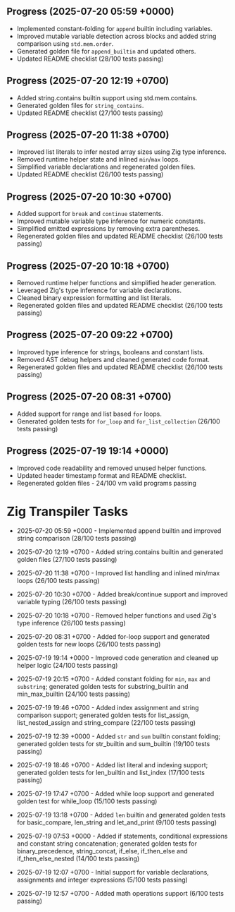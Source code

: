 ## Progress (2025-07-20 05:59 +0000)
- Implemented constant-folding for `append` builtin including variables.
- Improved mutable variable detection across blocks and added string comparison using `std.mem.order`.
- Generated golden file for `append_builtin` and updated others.
- Updated README checklist (28/100 tests passing)

## Progress (2025-07-20 12:19 +0700)
- Added string.contains builtin support using std.mem.contains.
- Generated golden files for `string_contains`.
- Updated README checklist (27/100 tests passing)

## Progress (2025-07-20 11:38 +0700)
- Improved list literals to infer nested array sizes using Zig type inference.
- Removed runtime helper state and inlined `min`/`max` loops.
- Simplified variable declarations and regenerated golden files.
- Updated README checklist (26/100 tests passing)

## Progress (2025-07-20 10:30 +0700)
- Added support for `break` and `continue` statements.
- Improved mutable variable type inference for numeric constants.
- Simplified emitted expressions by removing extra parentheses.
- Regenerated golden files and updated README checklist (26/100 tests passing)

## Progress (2025-07-20 10:18 +0700)
- Removed runtime helper functions and simplified header generation.
- Leveraged Zig's type inference for variable declarations.
- Cleaned binary expression formatting and list literals.
- Regenerated golden files and updated README checklist (26/100 tests passing)

## Progress (2025-07-20 09:22 +0700)
- Improved type inference for strings, booleans and constant lists.
- Removed AST debug helpers and cleaned generated code format.
- Regenerated golden files and updated README checklist (26/100 tests passing)

## Progress (2025-07-20 08:31 +0700)
- Added support for range and list based `for` loops.
- Generated golden tests for `for_loop` and `for_list_collection` (26/100 tests passing)

## Progress (2025-07-19 19:14 +0000)
- Improved code readability and removed unused helper functions.
- Updated header timestamp format and README checklist.
- Regenerated golden files - 24/100 vm valid programs passing

# Zig Transpiler Tasks

- 2025-07-20 05:59 +0000 - Implemented append builtin and improved string comparison (28/100 tests passing)

- 2025-07-20 12:19 +0700 - Added string.contains builtin and generated golden files (27/100 tests passing)

- 2025-07-20 11:38 +0700 - Improved list handling and inlined min/max loops (26/100 tests passing)
- 2025-07-20 10:30 +0700 - Added break/continue support and improved variable typing (26/100 tests passing)
- 2025-07-20 10:18 +0700 - Removed helper functions and used Zig's type inference (26/100 tests passing)
- 2025-07-20 08:31 +0700 - Added for-loop support and generated golden tests for new loops (26/100 tests passing)

- 2025-07-19 19:14 +0000 - Improved code generation and cleaned up helper logic (24/100 tests passing)
- 2025-07-19 20:15 +0700 - Added constant folding for `min`, `max` and `substring`; generated golden tests for substring_builtin and min_max_builtin (24/100 tests passing)
- 2025-07-19 19:46 +0700 - Added index assignment and string comparison support; generated golden tests for list_assign, list_nested_assign and string_compare (22/100 tests passing)

- 2025-07-19 12:39 +0000 - Added `str` and `sum` builtin constant folding; generated golden tests for str_builtin and sum_builtin (19/100 tests passing)
- 2025-07-19 18:46 +0700 - Added list literal and indexing support; generated golden tests for len_builtin and list_index (17/100 tests passing)
- 2025-07-19 17:47 +0700 - Added while loop support and generated golden test for while_loop (15/100 tests passing)
- 2025-07-19 13:18 +0700 - Added `len` builtin and generated golden tests for basic_compare, len_string and let_and_print (9/100 tests passing)
- 2025-07-19 07:53 +0000 - Added if statements, conditional expressions and constant string concatenation; generated golden tests for binary_precedence, string_concat, if_else, if_then_else and if_then_else_nested (14/100 tests passing)

- 2025-07-19 12:07 +0700 - Initial support for variable declarations, assignments and integer expressions (5/100 tests passing)
- 2025-07-19 12:57 +0700 - Added math operations support (6/100 tests passing)
